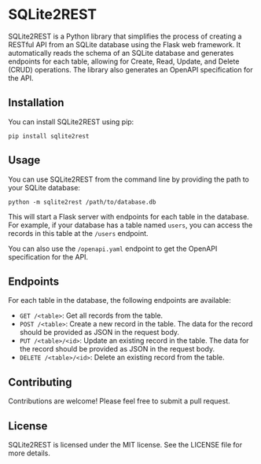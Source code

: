 # SQLite2REST

SQLite2REST is a Python library that simplifies the process of creating a RESTful API from an SQLite database using the Flask web framework. It automatically reads the schema of an SQLite database and generates endpoints for each table, allowing for Create, Read, Update, and Delete (CRUD) operations. The library also generates an OpenAPI specification for the API.

## Installation

You can install SQLite2REST using pip:

```
pip install sqlite2rest
```


## Usage

You can use SQLite2REST from the command line by providing the path to your SQLite database:

```
python -m sqlite2rest /path/to/database.db
```


This will start a Flask server with endpoints for each table in the database. For example, if your database has a table named `users`, you can access the records in this table at the `/users` endpoint.

You can also use the `/openapi.yaml` endpoint to get the OpenAPI specification for the API.

## Endpoints

For each table in the database, the following endpoints are available:

- `GET /<table>`: Get all records from the table.
- `POST /<table>`: Create a new record in the table. The data for the record should be provided as JSON in the request body.
- `PUT /<table>/<id>`: Update an existing record in the table. The data for the record should be provided as JSON in the request body.
- `DELETE /<table>/<id>`: Delete an existing record from the table.

## Contributing

Contributions are welcome! Please feel free to submit a pull request.

## License

SQLite2REST is licensed under the MIT license. See the LICENSE file for more details.

